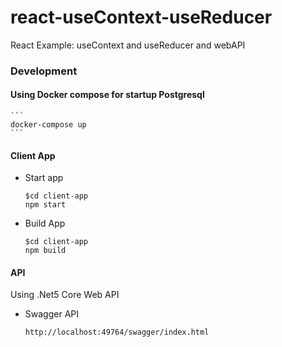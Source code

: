# react-useContext-useReducer
React Example: useContext and useReducer and webAPI

### Development

#### Using Docker compose for startup Postgresql
    ```
    docker-compose up
    ```


#### Client App
+ Start app
    ```
    $cd client-app
    npm start
    ```

+ Build App
    ```
    $cd client-app
    npm build
    ```

#### API
Using .Net5 Core Web API

+ Swagger API
    ```
    http://localhost:49764/swagger/index.html
    ```
